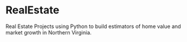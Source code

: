 # RealEstate
Real Estate Projects using Python to build estimators of home value and market growth in Northern Virginia. 
